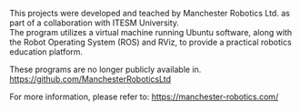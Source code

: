 
This projects were developed and teached by
Manchester Robotics Ltd.
as part of a collaboration with ITESM University.  
The program utilizes a virtual machine running Ubuntu software, 
along with the Robot Operating System (ROS) and RViz, to provide a practical robotics education platform.

These programs are no longer publicly available in.
https://github.com/ManchesterRoboticsLtd 

For more information, please refer to:
https://manchester-robotics.com/  

